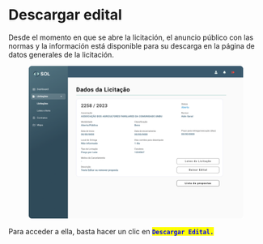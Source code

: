 # Descargar edital

Desde el momento en que se abre la licitación, el anuncio público con las normas y la información está disponible para su descarga en la página de datos generales de la licitación.

<figure><img src="../../../.gitbook/assets/Dados da Licitação (Cancelada).png" alt=""><figcaption></figcaption></figure>

Para acceder a ella, basta hacer un clic en <mark style="color:blue;">**`Descargar Edital.`**</mark>
